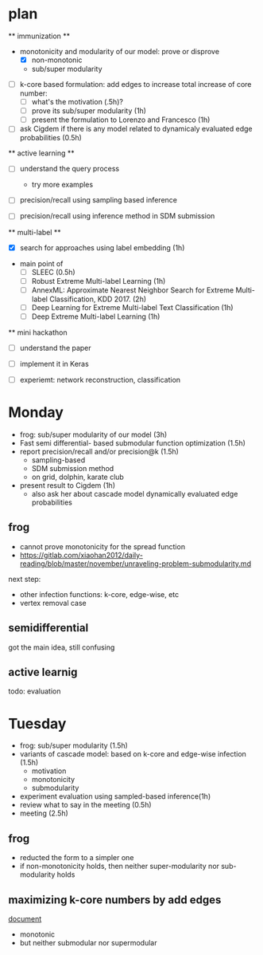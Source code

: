# plan

** immunization **

- monotonicity and modularity of our model: prove or disprove
  - [X] non-monotonic
  - sub/super modularity
- [ ] k-core based formulation: add edges to increase total increase of core number:
  - [ ] what's the motivation (.5h)? 
  - [ ] prove its sub/super modularity (1h)
  - [ ] present the formulation to Lorenzo and Francesco (1h)
- [ ] ask Cigdem if there is any model related to dynamicaly evaluated edge probabilities (0.5h)

** active learning **

- [ ] understand the query process
  - try more examples
- [ ] precision/recall using sampling based inference
- [ ] precision/recall using inference method in SDM submission


** multi-label **

- [X] search for approaches using label embedding (1h)
- main point of 
  - [ ] SLEEC (0.5h)
  - [ ] Robust Extreme Multi-label Learning (1h)
  - [ ] AnnexML: Approximate Nearest Neighbor Search for Extreme Multi-label Classification, KDD 2017.  (2h)
  - [ ] Deep Learning for Extreme Multi-label Text Classification (1h)
  - [ ] Deep Extreme Multi-label Learning (1h)

** mini hackathon

- [ ] understand the paper
- [ ] implement it in Keras 
- [ ] experiemt: network reconstruction, classification


# Monday

- frog: sub/super modularity of our model (3h)
- Fast semi differential- based submodular function optimization (1.5h)
- report precision/recall and/or precision@k (1.5h)
  - sampling-based  
  - SDM submission method
  - on grid, dolphin, karate club
- present result to Cigdem (1h)
  - also ask her about cascade model dynamically evaluated edge probabilities 

## frog

- cannot prove monotonicity for the spread function
- https://gitlab.com/xiaohan2012/daily-reading/blob/master/november/unraveling-problem-submodularity.md

next step:

- other infection functions: k-core, edge-wise, etc
- vertex removal case

## semidifferential

got the main idea, still confusing

## active learnig

todo: evaluation

# Tuesday

- frog: sub/super modularity (1.5h)
- variants of cascade model: based on k-core and edge-wise infection (1.5h)
  - motivation
  - monotonicity
  - submodularity
- experiment evaluation using sampled-based inference(1h)
- review what to say in the meeting (0.5h)
- meeting (2.5h)

## frog

- reducted the form to a simpler one
- if non-monotonicity holds, then neither super-modularity nor sub-modularity holds

## maximizing k-core numbers by add edges

[document](november/core-number-maximization.md)

- monotonic
- but neither submodular nor supermodular
